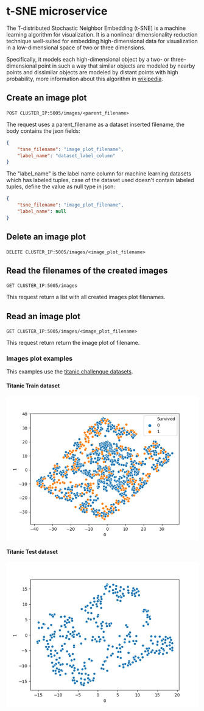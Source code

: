# t-SNE microservice
The T-distributed Stochastic Neighbor Embedding (t-SNE) is a machine learning 
algorithm for visualization. It is a nonlinear dimensionality reduction 
technique well-suited for embedding high-dimensional data for visualization in 
a low-dimensional space of two or three dimensions. 

Specifically, it models each high-dimensional object by a two- or 
three-dimensional point in such a way that similar objects are modeled by 
nearby points and dissimilar objects are modeled by distant points with high 
probability, more information about this algorithm in 
[wikipedia]( https://en.wikipedia.org/wiki/T-distributed_stochastic_neighbor_embedding).

## Create an image plot

`POST CLUSTER_IP:5005/images/<parent_filename>`

The request uses a parent_filename as a dataset inserted filename, the body 
contains the json fields:
```json
{
    "tsne_filename": "image_plot_filename",
    "label_name": "dataset_label_column"
}
```
The "label_name" is the label name column for machine learning datasets which 
has labeled tuples, case of the dataset used doesn't contain labeled tuples, 
define the value as null type in json:
```json
{
    "tsne_filename": "image_plot_filename",
    "label_name": null
}
```
## Delete an image plot

`DELETE CLUSTER_IP:5005/images/<image_plot_filename>`

## Read the filenames of the created images

`GET CLUSTER_IP:5005/images`

This request return a list with all created images plot filenames.
 
## Read an image plot

`GET CLUSTER_IP:5005/images/<image_plot_filename>`

This request return return the image plot of filename.

### Images plot examples
This examples use the 
[titanic challengue datasets](https://www.kaggle.com/c/titanic/overview).
#### Titanic Train dataset
![](./tsne_titanic_train.png)

#### Titanic Test dataset
![](./tsne_titanic_test.png)

